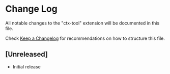 # Change Log

All notable changes to the "ctx-tool" extension will be documented in this file.

Check [Keep a Changelog](http://keepachangelog.com/) for recommendations on how to structure this file.

## [Unreleased]

- Initial release